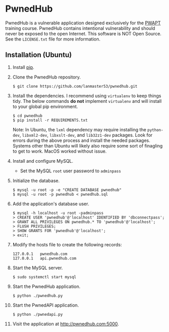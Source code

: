 # PwnedHub

PwnedHub is a vulnerable application designed exclusively for the [PWAPT](http://www.lanmaster53.com/training/) training course. PwnedHub contains intentional vulnerability and should never be exposed to the open Internet. This software is NOT Open Source. See the `LICENSE.txt` file for more information.

## Installation (Ubuntu)

1. Install [pip](https://pip.pypa.io/en/stable/installing/).
2. Clone the PwnedHub repository.

    ```
    $ git clone https://github.com/lanmaster53/pwnedhub.git
    ```

3. Install the dependencies. I recommend using `virtualenv` to keep things tidy. The below commands **do not** implement `virtualenv` and will install to your global pip environment.

    ```
    $ cd pwnedhub
    $ pip install -r REQUIREMENTS.txt
    ```

    Note: In Ubuntu, the `lxml` dependency may require installing the `python-dev`, `libxml2-dev`, `libxslt-dev`, and `lib32z1-dev` packages. Look for errors during the above process and install the needed packages. Systems other than Ubuntu will likely also require some sort of finagling to get to work. MacOS worked without issue.

4. Install and configure MySQL.
    * Set the MySQL `root` user password to `adminpass`
5. Initialize the database.

    ```
    $ mysql -u root -p -e "CREATE DATABASE pwnedhub"
    $ mysql -u root -p pwnedhub < pwnedhub.sql
    ```

6. Add the application's database user.

    ```
    $ mysql -h localhost -u root -padminpass
    > CREATE USER 'pwnedhub'@'localhost' IDENTIFIED BY 'dbconnectpass';
    > GRANT ALL PRIVILEGES ON pwnedhub.* TO 'pwnedhub'@'localhost';
    > FLUSH PRIVILEGES;
    > SHOW GRANTS FOR 'pwnedhub'@'localhost';
    > exit;
    ```

7. Modify the hosts file to create the following records:

    ```
    127.0.0.1   pwnedhub.com
    127.0.0.1   api.pwnedhub.com
    ```

8. Start the MySQL server.

    ```
    $ sudo systemctl start mysql
    ```

9. Start the PwnedHub application.

    ```
    $ python ./pwnedhub.py
    ```

10. Start the PwnedAPI application.

    ```
    $ python ./pwnedapi.py
    ```

11. Visit the application at http://pwnedhub.com:5000.
